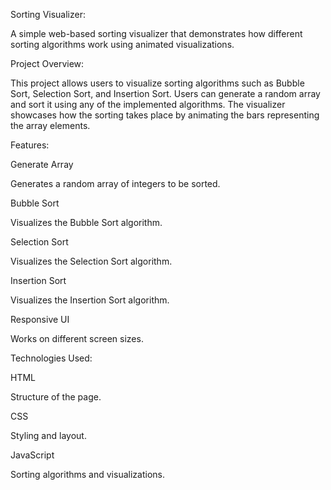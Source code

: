 Sorting Visualizer:

A simple web-based sorting visualizer that demonstrates how different sorting algorithms work using animated visualizations.


Project Overview:

This project allows users to visualize sorting algorithms such as Bubble Sort, Selection Sort, and Insertion Sort. Users can generate a random array and sort it using any of the implemented algorithms. The visualizer showcases how the sorting takes place by animating the bars representing the array elements.


Features:

Generate Array 

Generates a random array of integers to be sorted.

Bubble Sort

Visualizes the Bubble Sort algorithm.

Selection Sort

Visualizes the Selection Sort algorithm.

Insertion Sort

Visualizes the Insertion Sort algorithm.

Responsive UI

Works on different screen sizes.


Technologies Used:

HTML

Structure of the page.

CSS

Styling and layout.

JavaScript

Sorting algorithms and visualizations.

